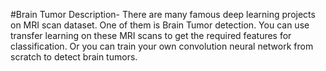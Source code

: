 #Brain Tumor
Description- There are many famous deep learning projects on MRI scan dataset. One of them is Brain Tumor detection. You can use transfer learning on these MRI scans to get the required features for classification. Or you can train your own convolution neural network from scratch to detect brain tumors.
